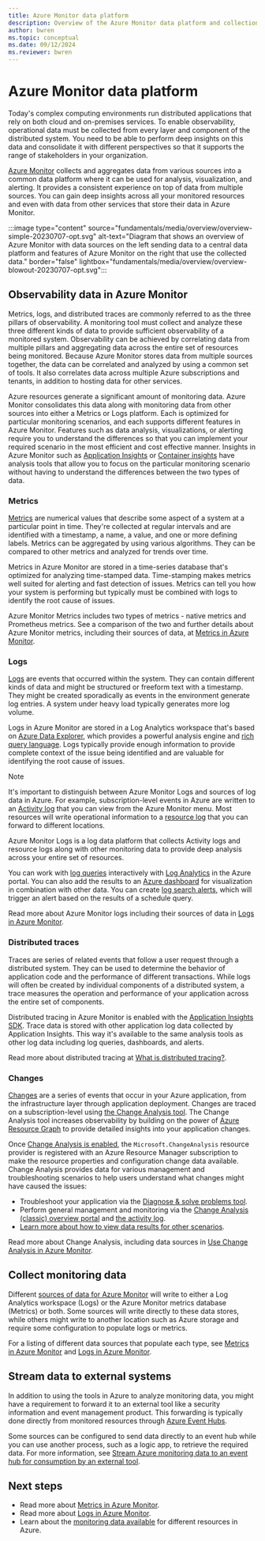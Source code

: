 ```yaml
---
title: Azure Monitor data platform
description: Overview of the Azure Monitor data platform and collection of observability data.
author: bwren
ms.topic: conceptual
ms.date: 09/12/2024
ms.reviewer: bwren
---
```


# Azure Monitor data platform

Today's complex computing environments run distributed applications that rely on both cloud and on-premises services. To enable observability, operational data must be collected from every layer and component of the distributed system. You need to be able to perform deep insights on this data and consolidate it with different perspectives so that it supports the range of stakeholders in your organization.

[Azure Monitor](overview.md) collects and aggregates data from various sources into a common data platform where it can be used for analysis, visualization, and alerting. It provides a consistent experience on top of data from multiple sources. You can gain deep insights across all your monitored resources and even with data from other services that store their data in Azure Monitor.

:::image type="content" source="fundamentals/media/overview/overview-simple-20230707-opt.svg" alt-text="Diagram that shows an overview of Azure Monitor with data sources on the left sending data to a central data platform and features of Azure Monitor on the right that use the collected data." border="false" lightbox="fundamentals/media/overview/overview-blowout-20230707-opt.svg":::

## Observability data in Azure Monitor

Metrics, logs, and distributed traces are commonly referred to as the three pillars of observability. A monitoring tool must collect and analyze these three different kinds of data to provide sufficient observability of a monitored system. Observability can be achieved by correlating data from multiple pillars and aggregating data across the entire set of resources being monitored. Because Azure Monitor stores data from multiple sources together, the data can be correlated and analyzed by using a common set of tools. It also correlates data across multiple Azure subscriptions and tenants, in addition to hosting data for other services.

Azure resources generate a significant amount of monitoring data. Azure Monitor consolidates this data along with monitoring data from other sources into either a Metrics or Logs platform. Each is optimized for particular monitoring scenarios, and each supports different features in Azure Monitor. Features such as data analysis, visualizations, or alerting require you to understand the differences so that you can implement your required scenario in the most efficient and cost effective manner. Insights in Azure Monitor such as [Application Insights](../app/app-insights-overview.md) or [Container insights](../containers/container-insights-overview.md) have analysis tools that allow you to focus on the particular monitoring scenario without having to understand the differences between the two types of data.

### Metrics

[Metrics](../essentials/data-platform-metrics.md) are numerical values that describe some aspect of a system at a particular point in time. They're collected at regular intervals and are identified with a timestamp, a name, a value, and one or more defining labels. Metrics can be aggregated by using various algorithms. They can be compared to other metrics and analyzed for trends over time.

Metrics in Azure Monitor are stored in a time-series database that's optimized for analyzing time-stamped data. Time-stamping makes metrics well suited for alerting and fast detection of issues. Metrics can tell you how your system is performing but typically must be combined with logs to identify the root cause of issues.

Azure Monitor Metrics includes two types of metrics - native metrics and Prometheus metrics. See a comparison of the two and further details about Azure Monitor metrics, including their sources of data, at [Metrics in Azure Monitor](../essentials/data-platform-metrics.md).

### Logs

[Logs](../logs/data-platform-logs.md) are events that occurred within the system. They can contain different kinds of data and might be structured or freeform text with a timestamp. They might be created sporadically as events in the environment generate log entries. A system under heavy load typically generates more log volume.

Logs in Azure Monitor are stored in a Log Analytics workspace that's based on [Azure Data Explorer](/azure/data-explorer/), which provides a powerful analysis engine and [rich query language](/azure/kusto/query/). Logs typically provide enough information to provide complete context of the issue being identified and are valuable for identifying the root cause of issues.

> [!NOTE]
> It's important to distinguish between Azure Monitor Logs and sources of log data in Azure. For example, subscription-level events in Azure are written to an [Activity log](../essentials/platform-logs-overview.md) that you can view from the Azure Monitor menu. Most resources will write operational information to a [resource log](../essentials/platform-logs-overview.md) that you can forward to different locations.
>
>Azure Monitor Logs is a log data platform that collects Activity logs and resource logs along with other monitoring data to provide deep analysis across your entire set of resources.

You can work with [log queries](../logs/log-query-overview.md) interactively with [Log Analytics](../logs/log-query-overview.md) in the Azure portal. You can also add the results to an [Azure dashboard](../app/overview-dashboard.md#create-custom-kpi-dashboards-using-application-insights) for visualization in combination with other data. You can create [log search alerts](../alerts/alerts-log.md), which will trigger an alert based on the results of a schedule query.

Read more about Azure Monitor logs including their sources of data in [Logs in Azure Monitor](../logs/data-platform-logs.md).

### Distributed traces

Traces are series of related events that follow a user request through a distributed system. They can be used to determine the behavior of application code and the performance of different transactions. While logs will often be created by individual components of a distributed system, a trace measures the operation and performance of your application across the entire set of components.

Distributed tracing in Azure Monitor is enabled with the [Application Insights SDK](../app/distributed-trace-data.md). Trace data is stored with other application log data collected by Application Insights. This way it's available to the same analysis tools as other log data including log queries, dashboards, and alerts.

Read more about distributed tracing at [What is distributed tracing?](../app/distributed-trace-data.md).

### Changes

[Changes](../change/change-analysis-visualizations.md) are a series of events that occur in your Azure application, from the infrastructure layer through application deployment. Changes are traced on a subscription-level using [the Change Analysis tool](../change/change-analysis.md). The Change Analysis tool increases observability by building on the power of [Azure Resource Graph](/azure/governance/resource-graph/overview) to provide detailed insights into your application changes. 

Once [Change Analysis is enabled](../change/change-analysis-enable.md), the `Microsoft.ChangeAnalysis` resource provider is registered with an Azure Resource Manager subscription to make the resource properties and configuration change data available. Change Analysis provides data for various management and troubleshooting scenarios to help users understand what changes might have caused the issues:

* Troubleshoot your application via the [Diagnose & solve problems tool](../change/change-analysis-enable.md).
* Perform general management and monitoring via the [Change Analysis (classic) overview portal](../change/change-analysis-visualizations.md#view-change-data) and [the activity log](../change/change-analysis-visualizations.md#view-the-activity-log-change-history).
* [Learn more about how to view data results for other scenarios](../change/change-analysis-visualizations.md).

Read more about Change Analysis, including data sources in [Use Change Analysis in Azure Monitor](../change/change-analysis.md).

## Collect monitoring data

Different [sources of data for Azure Monitor](data-sources.md) will write to either a Log Analytics workspace (Logs) or the Azure Monitor metrics database (Metrics) or both. Some sources will write directly to these data stores, while others might write to another location such as Azure storage and require some configuration to populate logs or metrics.

For a listing of different data sources that populate each type, see [Metrics in Azure Monitor](../essentials/data-platform-metrics.md) and [Logs in Azure Monitor](../logs/data-platform-logs.md).

## Stream data to external systems

In addition to using the tools in Azure to analyze monitoring data, you might have a requirement to forward it to an external tool like a security information and event management product. This forwarding is typically done directly from monitored resources through [Azure Event Hubs](/azure/event-hubs/).

Some sources can be configured to send data directly to an event hub while you can use another process, such as a logic app, to retrieve the required data. For more information, see [Stream Azure monitoring data to an event hub for consumption by an external tool](../essentials/stream-monitoring-data-event-hubs.md).

## Next steps

* Read more about [Metrics in Azure Monitor](../essentials/data-platform-metrics.md).
* Read more about [Logs in Azure Monitor](../logs/data-platform-logs.md).
* Learn about the [monitoring data available](data-sources.md) for different resources in Azure.

